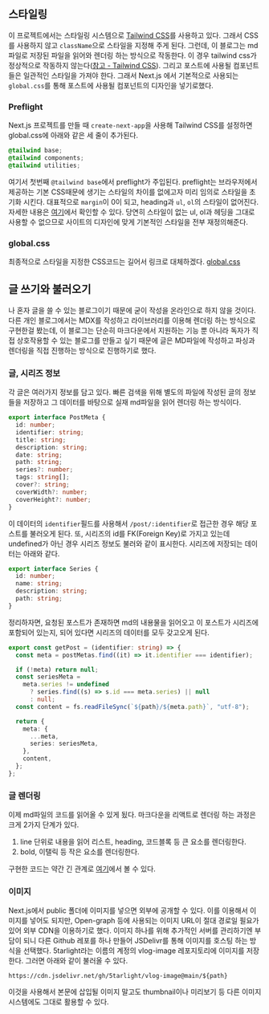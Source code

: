 ## 스타일링

이 프로젝트에서는 스타일링 시스템으로 [Tailwind CSS](https://tailwindcss.com/)를 사용하고 있다. 그래서 CSS를 사용하지 않고 `className`으로 스타일을 지정해 주게 된다. 그런데, 이 블로그는 md파일로 저장된 파일을 읽어와 렌더링 하는 방식으로 작동한다. 이 경우 tailwind css가 정상적으로 작동하지 않는다([참고 - Tailwind CSS](https://tailwindcss.com/docs/content-configuration#dynamic-class-names)). 그리고 포스트에 사용될 컴포넌트들은 일관적인 스타일을 가져야 한다. 그래서 Next.js 에서 기본적으로 사용되는 `global.css`를 통해 포스트에 사용될 컴포넌트의 디자인을 넣기로했다.

### Preflight

Next.js 프로젝트를 만들 때 `create-next-app`을 사용해 Tailwind CSS를 설정하면 global.css에 아래와 같은 세 줄이 추가된다.

```css
@tailwind base;
@tailwind components;
@tailwind utilities;
```

여기서 첫번째 `@tailwind base`에서 preflight가 주입된다. preflight는 브라우저에서 제공하는 기본 CSS때문에 생기는 스타일의 차이를 없에고자 미리 임의로 스타일을 초기화 시킨다. 대표적으로 `margin`이 0이 되고, heading과 `ul`, `ol`의 스타일이 없어진다. 자세한 내용은 [여기](https://tailwindcss.com/docs/preflight)에서 확인할 수 있다. 당연히 스타일이 없는 ul, ol과 헤딩을 그대로 사용할 수 없으므로 사이트의 디자인에 맞게 기본적인 스타일을 전부 재정의해준다.

### global.css

최종적으로 스타일을 지정한 CSS코드는 길어서 링크로 대체하겠다. [global.css](https://github.com/5tarlight/vlog/blob/292e983a88237e9a2dc73829d25348068a3d4642/app/globals.css)

## 글 쓰기와 불러오기

나 혼자 글을 쓸 수 있는 블로그이기 때문에 굳이 작성을 온라인으로 하지 않을 것이다. 다른 개인 블로그에서는 MDX를 작성하고 라이브러리를 이용해 렌더링 하는 방식으로 구현한걸 봤는데, 이 블로그는 단순히 마크다운에서 지원하는 기능 뿐 아니라 독자가 직접 상호작용할 수 있는 블로그를 만들고 싶기 때문에 글은 MD파일에 작성하고 파싱과 렌더링을 직접 진행하는 방식으로 진행하기로 했다.

### 글, 시리즈 정보

각 글은 여러가지 정보를 담고 있다. 빠른 검색을 위해 별도의 파일에 작성된 글의 정보들을 저장하고 그 데이터를 바탕으로 실재 md파일을 읽어 렌더링 하는 방식이다.

```ts
export interface PostMeta {
  id: number;
  identifier: string;
  title: string;
  description: string;
  date: string;
  path: string;
  series?: number;
  tags: string[];
  cover?: string;
  coverWidth?: number;
  coverHeight?: number;
}
```

이 데이터의 `identifier`필드를 사용해서 `/post/:identifier`로 접근한 경우 해당 포스트를 불러오게 된다. 또, 시리즈의 id를 FK(Foreign Key)로 가지고 있는데 undefined가 아닌 경우 시리즈 정보도 불러와 같이 표시한다. 시리즈에 저장되는 데이터는 아래와 같다.

```ts
export interface Series {
  id: number;
  name: string;
  description: string;
  path: string;
}
```

정리하자면, 요청된 포스트가 존재하면 md의 내용물을 읽어오고 이 포스트가 시리즈에 포함되어 있는지, 되어 있다면 시리즈의 데이터를 모두 갖고오게 된다.

```ts
export const getPost = (identifier: string) => {
  const meta = postMetas.find((it) => it.identifier === identifier);

  if (!meta) return null;
  const seriesMeta =
    meta.series != undefined
      ? series.find((s) => s.id === meta.series) || null
      : null;
  const content = fs.readFileSync(`${path}/${meta.path}`, "utf-8");

  return {
    meta: {
      ...meta,
      series: seriesMeta,
    },
    content,
  };
};
```

### 글 렌더링

이제 md파일의 코드를 읽어올 수 있게 됬다. 마크다운을 리액트로 렌더링 하는 과정은 크게 2가지 단계가 있다.

1. line 단위로 내용을 읽어 리스트, heading, 코드블록 등 큰 요소를 렌더링한다.
2. bold, 이탤릭 등 작은 요소를 렌더링한다.

구현한 코드는 약간 긴 관계로 [여기](https://github.com/5tarlight/vlog/blob/0b30218b8f01220e85f763fd2bbb8e2910cb4398/api/renderContent.tsx)에서 볼 수 있다.

### 이미지

Next.js에서 public 폴더에 이미지를 넣으면 외부에 공개할 수 있다. 이를 이용해서 이미지를 넣어도 되지만, Open-graph 등에 사용되는 이미지 URL이 절대 경로일 필요가 있어 외부 CDN을 이용하기로 했다. 이미지 하나를 위해 추가적인 서버를 관리하기엔 부담이 되니 다른 Github 레포를 하나 만들어 JSDelivr를 통해 이미지를 호스팅 하는 방식을 선택했다. 5tarlight라는 이름의 계정의 vlog-image 레포지토리에 이미지를 저장한다. 그러면 아래와 같이 불러올 수 있다.

```http
https://cdn.jsdelivr.net/gh/5tarlight/vlog-image@main/${path}
```

이것을 사용해서 본문에 삽입될 이미지 말고도 thumbnail이나 미리보기 등 다른 이미지 시스템에도 그대로 활용할 수 있다.

